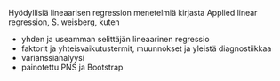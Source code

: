 Hyödyllisiä lineaarisen regression menetelmiä kirjasta Applied linear regression, S. weisberg, kuten
- yhden ja useamman selittäjän lineaarinen regressio
- faktorit ja yhteisvaikutustermit, muunnokset ja yleistä diagnostiikkaa
- varianssianalyysi
- painotettu PNS ja Bootstrap
